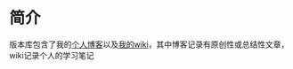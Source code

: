 # 简介

版本库包含了我的[个人博客][1]以及[我的wiki][2]，其中博客记录有原创性或总结性文章，wiki记录个人的学习笔记

[1]: https://zhongjiajie.com
[2]: https://github.com/zhongjiajie/zhongjiajie.github.com/wiki